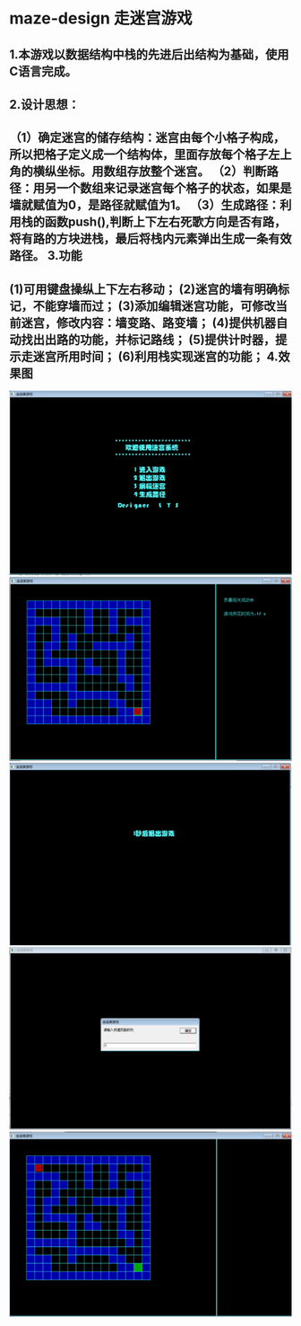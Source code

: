 maze-design 走迷宫游戏
=======================
1.本游戏以数据结构中栈的先进后出结构为基础，使用C语言完成。
------------------------------------------------------
2.设计思想：
----------
（1）确定迷宫的储存结构：迷宫由每个小格子构成，所以把格子定义成一个结构体，里面存放每个格子左上角的横纵坐标。用数组存放整个迷宫。
（2）判断路径：用另一个数组来记录迷宫每个格子的状态，如果是墙就赋值为0，是路径就赋值为1。
（3）生成路径：利用栈的函数push(),判断上下左右死歌方向是否有路，将有路的方块进栈，最后将栈内元素弹出生成一条有效路径。
3.功能
------
(1)可用键盘操纵上下左右移动；
(2)迷宫的墙有明确标记，不能穿墙而过；
(3)添加编辑迷宫功能，可修改当前迷宫，修改内容：墙变路、路变墙；
(4)提供机器自动找出出路的功能，并标记路线；
(5)提供计时器，提示走迷宫所用时间；
(6)利用栈实现迷宫的功能；
4.效果图
--------
![Homepage](Iamges/图片1.png)
![Homepage](Iamges/图片2.png)
![Homepage](Iamges/图片3.png)
![Homepage](Iamges/图片4.png)
![Homepage](Iamges/图片5.png)


